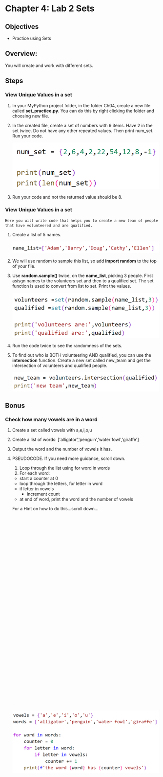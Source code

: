 # Chapter 4: Lab 2 Sets

## Objectives

* Practice using Sets

## Overview:

You will create and work with different sets.

## Steps

### View Unique Values in a set
1. In your MyPython project folder, in the folder Ch04, create a new file called **set_practice.py**. You can do this by right clicking the folder and choosing new file.
   
1. In the created file, create a set of numbers with 9 items. Have 2 in the set twice. Do not have any other repeated values. Then print num_set. Run your code. 

    ![print program](../screenshots/2-num-set.png)

1. Run your code and not the returned value should be 8.

### View Unique Values in a set

    Here you will write code that helps you to create a new team of people that have volunteered and are qualified.

1. Create a list of 5 names.
   
    ![print program](../screenshots/2-name-list.png)

2. We will use random to sample this list, so add **import random** to the top of your file.
   
3. Use **random.sample()** twice, on the **name_list**, picking 3 people. First asisgn names to the volunteers set and then to a qualified set. The set function is used to convert from list to set. Print the values.

    ![print program](../screenshots/2-random.png)

4. Run the code twice to see the randomness of the sets.
   
5. To find out who is BOTH volunteering AND qualified, you can use the **intersection** function. Create a new set called new_team and get the intersection of volunteers and qualified people.

    ![print program](../screenshots/2-new-team.png)

## Bonus

### Check how many vowels are in a word
1. Create a set called vowels with a,e,i,o,u

2. Create a list of words: ['alligator','penguin','water fowl','giraffe']
   
3. Output the word and the number of vowels it has.
   
   
4. PSEUDOCODE. If you need more guidance, scroll down. 
   1. Loop through the list using for word in words 
   2. For each word:
    * start a counter at 0
    * loop through the letters, for letter in word
    * if letter in vowels
      * increment count
    * at end of word, print the word and the number of vowels

    For a Hint on how to do this...scroll down...

    ```








































    ```

    ![print program](../screenshots/2-vowels.png)

